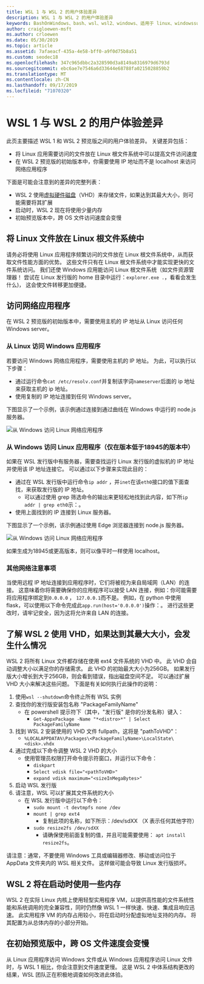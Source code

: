 ```yaml
---
title: WSL 1 与 WSL 2 的用户体验差异
description: WSL 1 与 WSL 2 的用户体验差异
keywords: BashOnWindows、bash、wsl、wsl2、windows、适用于 linux、windowssubsystem、ubuntu、debian、suse、windows 10 的 windows 子系统
author: craigloewen-msft
ms.author: crloewen
ms.date: 05/30/2019
ms.topic: article
ms.assetid: 7afaeacf-435a-4e58-bff0-a9f0d75b8a51
ms.custom: seodec18
ms.openlocfilehash: 347c965dbbc2a328590d3a8149a8316979d6793d
ms.sourcegitcommit: ebc6ae7e7546a6d33644e68788fa0215028859b2
ms.translationtype: MT
ms.contentlocale: zh-CN
ms.lasthandoff: 09/17/2019
ms.locfileid: "71070320"
---
```

# <a name="user-experience-changes-between-wsl-1-and-wsl-2"></a>WSL 1 与 WSL 2 的用户体验差异

此页主要描述 WSL 1 和 WSL 2 预览版之间的用户体验差异。 关键差异包括：

- 将 Linux 应用需要访问的文件放在 Linux 根文件系统中可以提高文件访问速度
- 在 WSL 2 预览版的初始版本中，你需要使用 IP 地址而不是 localhost 来访问网络应用程序

下面是可能会注意到的差异的完整列表：

- WSL 2 使用[虚拟硬件磁盘](https://en.wikipedia.org/wiki/VHD_(file_format))（VHD）来存储文件，如果达到其最大大小，则可能需要将其扩展
- 启动时，WSL 2 现在将使用少量内存
- 初始预览版本中，跨 OS 文件访问速度会变慢

## <a name="place-your-linux-files-in-your-linux-root-file-system"></a>将 Linux 文件放在 Linux 根文件系统中
请务必将使用 Linux 应用程序频繁访问的文件放在 Linux 根文件系统中，从而获取文件性能方面的优势。 这些文件只有在 Linux 根文件系统中才能实现更快的文件系统访问。 我们还使 Windows 应用能访问 Linux 根文件系统（如文件资源管理器！ 尝试在 Linux 发行版的 home 目录中运行：`explorer.exe .`，看看会发生什么)， 这会使文件转移更加便捷。 

## <a name="accessing-network-applications"></a>访问网络应用程序
在 WSL 2 预览版的初始版本中，需要使用主机的 IP 地址从 Linux 访问任何 Windows server。

### <a name="accessing-windows-applications-from-linux"></a>从 Linux 访问 Windows 应用程序
若要访问 Windows 网络应用程序，需要使用主机的 IP 地址。 为此，可以执行以下步骤：

- 通过运行命令`cat /etc/resolv.conf`并复制该字词`nameserver`后面的 ip 地址来获取主机的 ip 地址。 
- 使用复制的 IP 地址连接到任何 Windows server。

下图显示了一个示例，该示例通过连接到通过曲线在 Windows 中运行的 node.js 服务器。 

![从 Windows 访问 Linux 网络应用程序](media/wsl2-network-l2w.png)

### <a name="accessing-linux-applications-from-windows-only-in-builds-lower-than-18945"></a>从 Windows 访问 Linux 应用程序（仅在版本低于18945的版本中）
如果在 WSL 发行版中有服务器，需要查找运行 Linux 发行版的虚拟机的 IP 地址并使用该 IP 地址连接它。 可以通过以下步骤来实现此目的：

- 通过在 WSL 发行版中运行命令`ip addr` ，并`inet`在该`eth0`接口的值下面查找，来获取发行版的 IP 地址。
   - 可以通过使用 grep 筛选命令的输出来更轻松地找到此内容，如下所`ip addr | grep eth0`示：。
- 使用上面找到的 IP 连接到 Linux 服务器。

下图显示了一个示例，该示例通过使用 Edge 浏览器连接到 node.js 服务器。

![从 Windows 访问 Linux 网络应用程序](media/wsl2-network-w2l.jpg)

如果生成为18945或更高版本，则可以像平时一样使用 localhost。 

### <a name="other-networking-considerations"></a>其他网络注意事项

当使用远程 IP 地址连接到应用程序时，它们将被视为来自局域网（LAN）的连接。 这意味着你将需要确保你的应用程序可以接受 LAN 连接，例如：你可能需要将应用程序绑定到`0.0.0.0` ， `127.0.0.1`而不是。 例如，在 python 中使用 flask，可以使用以下命令完成此`app.run(host='0.0.0.0')`操作：。 进行这些更改时，请牢记安全，因为这将允许来自 LAN 的连接。 

## <a name="understanding-wsl-2-uses-a-vhd-and-what-to-do-if-you-reach-its-max-size"></a>了解 WSL 2 使用 VHD，如果达到其最大大小，会发生什么情况
WSL 2 将所有 Linux 文件都存储在使用 ext4 文件系统的 VHD 中。 此 VHD 会自动调整大小以满足你的存储需求。 此 VHD 的初始最大大小为256GB。 如果发行版大小增长到大于256GB，则会看到错误，指出磁盘空间不足。 可以通过扩展 VHD 大小来解决这些问题。 下面是有关如何执行此操作的说明：

1. 使用`wsl --shutdown`命令终止所有 WSL 实例
2. 查找你的发行版安装包名称 "PackageFamilyName"
   - 在 powershell 提示符下（其中，"发行版" 是你的分发名称）键入：
      - `Get-AppxPackage -Name "*<distro>*" | Select PackageFamilyName`
3. 找到 WSL 2 安装使用的 VHD 文件 fullpath，这将是 "pathToVHD"：
     - `%LOCALAPPDATA%\Packages\<PackageFamilyName>\LocalState\<disk>.vhdx`
4. 通过完成以下命令调整 WSL 2 VHD 的大小
   - 使用管理员权限打开命令提示符窗口，并运行以下命令：
      - `diskpart`
      - `Select vdisk file="<pathToVHD>"`
      - `expand vdisk maximum="<sizeInMegaBytes>"`
5. 启动 WSL 发行版
6. 请注意，WSL 可以扩展其文件系统的大小
   - 在 WSL 发行版中运行以下命令：
      - `sudo mount -t devtmpfs none /dev`
      - `mount | grep ext4`
         - 复制此项的名称，如下所示：/dev/sdXX （X 表示任何其他字符）
      - `sudo resize2fs /dev/sdXX`
         - 请确保使用前面复制的值，并且可能需要使用： `apt install resize2fs`。

请注意：通常，不要使用 Windows 工具或编辑器修改、移动或访问位于 AppData 文件夹内的 WSL 相关文件。 这样做可能会导致 Linux 发行版损坏。

## <a name="wsl-2-will-use-some-memory-on-startup"></a>WSL 2 将在启动时使用一些内存
WSL 2 在实际 Linux 内核上使用轻型实用程序 VM，以提供高性能的文件系统性能和系统调用的完全兼容性，同时仍然像 WSL 1 一样快速、快速、集成且响应迅速。 此实用程序 VM 的内存占用较小，将在启动时分配虚拟地址支持的内存。 将其配置为从总体内存的小部分开始。

## <a name="cross-os-file-speed-will-be-slower-in-initial-preview-builds"></a>在初始预览版中，跨 OS 文件速度会变慢
从 Linux 应用程序访问 Windows 文件或从 Windows 应用程序访问 Linux 文件时，与 WSL 1 相比，你会注意到文件速度更慢。 这是 WSL 2 中体系结构更改的结果，WSL 团队正在积极地调查如何改进此体验。
